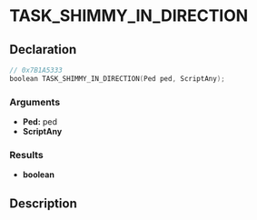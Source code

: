 # TASK_SHIMMY_IN_DIRECTION

## Declaration
```cpp
// 0x7B1A5333
boolean TASK_SHIMMY_IN_DIRECTION(Ped ped, ScriptAny);
```

### Arguments
- **Ped:** ped
- **ScriptAny**

### Results
- **boolean**

## Description
